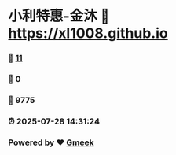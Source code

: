 # 小利特惠-金沐 :link: https://xl1008.github.io 
### :page_facing_up: [11](https://xl1008.github.io/tag.html) 
### :speech_balloon: 0 
### :hibiscus: 9775 
### :alarm_clock: 2025-07-28 14:31:24 
### Powered by :heart: [Gmeek](https://github.com/Meekdai/Gmeek)
